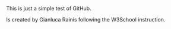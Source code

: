 This is just a simple test of GitHub.

Is created by Gianluca Rainis following the W3School instruction.
